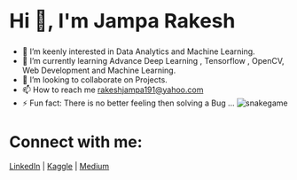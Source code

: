 <p align="center">
   <h1 style="font-size: 36px; font-weight: bold;">Hi 👋, I'm Jampa Rakesh</h1>
</p>
   
* 🔭 I’m keenly interested in Data Analytics and Machine Learning.
* 🌱 I’m currently learning Advance Deep Learning , Tensorflow , OpenCV, Web Development and Machine Learning.
* 👯 I’m looking to collaborate on Projects.
* 📫 How to reach me rakeshjampa191@yahoo.com
* ⚡ Fun fact: There is no better feeling then solving a Bug ...
![snakegame](https://github.com/user-attachments/assets/a033d46f-d7f8-4edc-abd8-0da02695040b)

# Connect with me:
<p align="left">
   <a href="https://www.linkedin.com/in/rakesh-jampa-ab1410177/">LinkedIn</a> |
   <a href="https://www.kaggle.com/rakeshjampa">Kaggle</a> |
   <a href="https://medium.com/@jamparakesh79">Medium</a>
</p>

